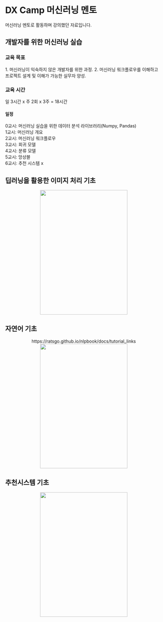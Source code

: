 # DX Camp 머신러닝 멘토

머신러닝 멘토로 활동하며 강의했던 자료입니다.
<h2> 개발자를 위한 머신러닝 실습</h2>

<h3> 교육 목표 </h3>
1. 머신러닝이 익숙하지 않은 개발자를 위한 과정.
2. 머신러닝 워크플로우를 이해하고 프로젝트 설계 및 이해가 가능한 실무자 양성.

<h3> 교육 시간 </h3>
일 3시간 x 주 2회 x 3주 = 18시간

<h4> 일정 </h4>
0교시: 머신러닝 실습을 위한 데이터 분석 라이브러리(Numpy, Pandas)<br/>
1교시: 머신러닝 개요<br/>
2교시: 머신러닝 워크플로우 <br/>
3교시: 회귀 모델 <br/>
4교시: 분류 모델 <br/>
5교시: 앙상블 <br/>
6교시: 추천 시스템 x<br/>



<h2> 딥러닝을 활용한 이미지 처리 기초</h2>
<div align=center> 
  <img src="https://user-images.githubusercontent.com/39451858/207398121-80fa2bee-2003-47b3-8d2a-8900ff9bb4b7.png"  width="280" height="400"/>
</div>

<h2> 자연어 기초</h2>
<div align=center> 
  https://ratsgo.github.io/nlpbook/docs/tutorial_links
  <img src="https://user-images.githubusercontent.com/39451858/207397987-f82539ce-7b09-470e-8144-8a1228ed3353.png"  width="280" height="400"/>
</div>
<h2> 추천시스템 기초</h2>
<div align=center> 
  <img src="https://user-images.githubusercontent.com/39451858/207398205-ac9f905b-d3e9-497b-b053-6cfcbee73fba.png"  width="280" height="400"/>
</div>
